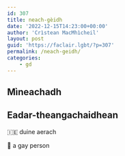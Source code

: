```yaml
---
id: 307
title: neach-gèidh
date: '2022-12-15T14:23:00+00:00'
author: 'Crìstean MacMhìcheil'
layout: post
guid: 'https://faclair.lgbt/?p=307'
permalink: /neach-geidh/
categories:
    - gd
---
```


## Mìneachadh

## Eadar-theangachaidhean

&#x1f1ee;&#x1f1ea; duine aerach

&#x1f3f4;&#xe0067;&#xe0062;&#xe0065;&#xe006e;&#xe0067;&#xe007f; a gay person